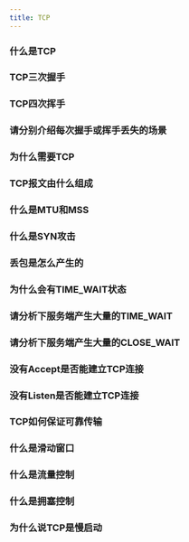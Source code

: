 ```yaml
---
title: TCP
---
```


### 什么是TCP
<!--

-->
### TCP三次握手
<!--

-->
### TCP四次挥手
<!--

-->
### 请分别介绍每次握手或挥手丢失的场景
<!--

-->
### 为什么需要TCP
<!--

-->
### TCP报文由什么组成
<!--

-->
### 什么是MTU和MSS
<!--

-->
### 什么是SYN攻击
<!--

-->
### 丢包是怎么产生的
<!--

-->
### 为什么会有TIME_WAIT状态
<!--

-->
### 请分析下服务端产生大量的TIME_WAIT
<!--

-->
### 请分析下服务端产生大量的CLOSE_WAIT
<!--

-->
### 没有Accept是否能建立TCP连接
<!--

-->
### 没有Listen是否能建立TCP连接
<!--

-->
### TCP如何保证可靠传输

### 什么是滑动窗口

### 什么是流量控制

### 什么是拥塞控制

### 为什么说TCP是慢启动






